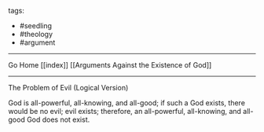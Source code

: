 tags:
- #seedling 
- #theology
- #argument 
---

Go Home [[index]]
[[Arguments Against the Existence of God]]

---

The Problem of Evil (Logical Version)

God is all-powerful, all-knowing, and all-good; if such a God exists, there would be no evil; evil exists; therefore, an all-powerful, all-knowing, and all-good God does not exist.